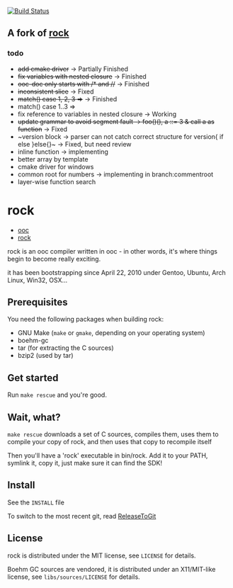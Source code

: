 [![Build Status](https://travis-ci.org/zhaihj/rock.svg?branch=master)](https://travis-ci.org/zhaihj/rock)

## A fork of [rock](https://github.com/fasterthanlime/rock)

### todo

* ~~add cmake driver~~ -> Partially Finished
* ~~fix variables with nested closure~~ -> Finished
* ~~ooc-doc only starts with /\* and //~~ -> Finished
* ~~inconsistent slice~~ -> Fixed
* ~~match() case 1, 2, 3 =>~~ -> Finished
* match() case 1..3 =>
* fix reference to variables in nested closure -> Working
* ~~update grammar to avoid segment fault -> foo()(), a ::= 3 & call a as function~~ -> Fixed
* ~version block -> parser can not catch correct structure for version{ if else }else{}~ -> Fixed, but need review
* inline function -> implementing
* better array by template
* cmake driver for windows
* common root for numbers -> implementing in branch:commentroot
* layer-wise function search

# rock

  * [ooc](http://ooc-lang.org/)
  * [rock](https://github.com/fasterthanlime/rock)

rock is an ooc compiler written in ooc - in other words, it's
where things begin to become really exciting.

it has been bootstrapping since April 22, 2010 under Gentoo, Ubuntu,
Arch Linux, Win32, OSX...

## Prerequisites

You need the following packages when building rock:

* GNU Make (`make` or `gmake`, depending on your operating system)
* boehm-gc
* tar (for extracting the C sources)
* bzip2 (used by tar)

## Get started

Run `make rescue` and you're good.

## Wait, what?

`make rescue` downloads a set of C sources, compiles them, uses them to compile your copy of rock,
and then uses that copy to recompile itself

Then you'll have a 'rock' executable in bin/rock. Add it to your PATH, symlink it, copy it, just
make sure it can find the SDK!

## Install

See the `INSTALL` file

To switch to the most recent git, read
[ReleaseToGit](https://github.com/fasterthanlime/rock/blob/master/docs/workflow/ReleaseToGit.md)

## License

rock is distributed under the MIT license, see `LICENSE` for details.

Boehm GC sources are vendored, it is distributed under an X11/MIT-like license,
see `libs/sources/LICENSE` for details.
